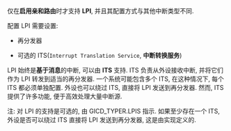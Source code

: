 
仅在**启用亲和路由**时才支持 **LPI**, 并且其配置方式与其他中断类型不同.

配置 LPI 需要设置:

- 再分发器

- 可选的 ITS(`Interrupt Translation Service`, **中断转换服务**)

LPI 始终是**基于消息**的中断, 可以由 **ITS** 支持. ITS 负责从外设接收中断, 并将它们作为 LPI 转发到适当的再分发器. 一个系统可能包含多个 ITS, 在这种情况下, 每个 ITS 都必须单独配置. 外设也可以绕过 ITS, 直接将 LPI 发送到再分发器. 然而, ITS 提供了许多功能, 便于高效处理大量中断源.

注: 对 LPI 的支持是可选的, 由 GICD_TYPER.LPIS 指示. 如果至少存在一个 ITS, 外设是否可以绕过 ITS 直接将 LPI 发送到再分发器, 这是由实现定义的.
